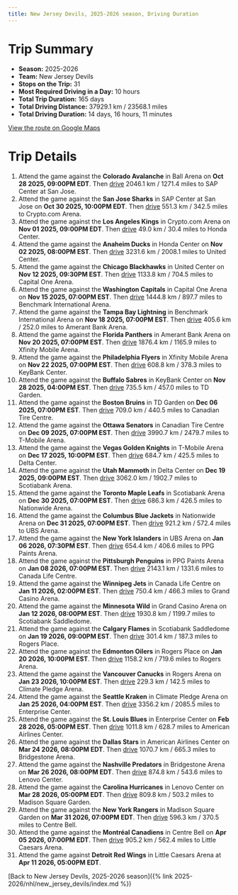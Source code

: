 ```yaml
---
title: New Jersey Devils, 2025-2026 season, Driving Duration
---
```


# Trip Summary
- **Season:** 2025-2026
- **Team:** New Jersey Devils
- **Stops on the Trip:** 31
- **Most Required Driving in a Day:** 10 hours
- **Total Trip Duration:** 165 days
- **Total Driving Distance:** 37929.1 km / 23568.1 miles
- **Total Driving Duration:** 14 days, 16 hours, 11 minutes

[View the route on Google Maps](https://www.google.com/maps/dir/Ball+Arena+Colorado/SAP+Center+at+San+Jose+San+Jose/Crypto.com+Arena+Los+Angeles/Honda+Center+Anaheim/United+Center+Chicago/Capital+One+Arena+Washington/Benchmark+International+Arena+Tampa+Bay/Amerant+Bank+Arena+Florida/Xfinity+Mobile+Arena+Philadelphia/KeyBank+Center+Buffalo/TD+Garden+Boston/Canadian+Tire+Centre+Ottawa/T-Mobile+Arena+Vegas/Delta+Center+Utah/Scotiabank+Arena+Toronto/Nationwide+Arena+Columbus/UBS+Arena+New+York/PPG+Paints+Arena+Pittsburgh/Canada+Life+Centre+Winnipeg/Grand+Casino+Arena+Minnesota/Scotiabank+Saddledome+Calgary/Rogers+Place+Edmonton/Rogers+Arena+Vancouver/Climate+Pledge+Arena+Seattle/Enterprise+Center+St.+Louis/American+Airlines+Center+Dallas/Bridgestone+Arena+Nashville/Lenovo+Center+Carolina/Madison+Square+Garden+New+York/Centre+Bell+Montréal/Little+Caesars+Arena+Detroit)

# Trip Details
1. Attend the game against the **Colorado Avalanche** in Ball Arena on **Oct 28 2025, 09:00PM EDT**. Then [drive](https://www.google.com/maps/dir/Ball+Arena+Colorado/SAP+Center+at+San+Jose+San+Jose) 2046.1 km / 1271.4 miles to SAP Center at San Jose.
2. Attend the game against the **San Jose Sharks** in SAP Center at San Jose on **Oct 30 2025, 10:00PM EDT**. Then [drive](https://www.google.com/maps/dir/SAP+Center+at+San+Jose+San+Jose/Crypto.com+Arena+Los+Angeles) 551.3 km / 342.5 miles to Crypto.com Arena.
3. Attend the game against the **Los Angeles Kings** in Crypto.com Arena on **Nov 01 2025, 09:00PM EDT**. Then [drive](https://www.google.com/maps/dir/Crypto.com+Arena+Los+Angeles/Honda+Center+Anaheim) 49.0 km / 30.4 miles to Honda Center.
4. Attend the game against the **Anaheim Ducks** in Honda Center on **Nov 02 2025, 08:00PM EST**. Then [drive](https://www.google.com/maps/dir/Honda+Center+Anaheim/United+Center+Chicago) 3231.6 km / 2008.1 miles to United Center.
5. Attend the game against the **Chicago Blackhawks** in United Center on **Nov 12 2025, 09:30PM EST**. Then [drive](https://www.google.com/maps/dir/United+Center+Chicago/Capital+One+Arena+Washington) 1133.8 km / 704.5 miles to Capital One Arena.
6. Attend the game against the **Washington Capitals** in Capital One Arena on **Nov 15 2025, 07:00PM EST**. Then [drive](https://www.google.com/maps/dir/Capital+One+Arena+Washington/Benchmark+International+Arena+Tampa+Bay) 1444.8 km / 897.7 miles to Benchmark International Arena.
7. Attend the game against the **Tampa Bay Lightning** in Benchmark International Arena on **Nov 18 2025, 07:00PM EST**. Then [drive](https://www.google.com/maps/dir/Benchmark+International+Arena+Tampa+Bay/Amerant+Bank+Arena+Florida) 405.6 km / 252.0 miles to Amerant Bank Arena.
8. Attend the game against the **Florida Panthers** in Amerant Bank Arena on **Nov 20 2025, 07:00PM EST**. Then [drive](https://www.google.com/maps/dir/Amerant+Bank+Arena+Florida/Xfinity+Mobile+Arena+Philadelphia) 1876.4 km / 1165.9 miles to Xfinity Mobile Arena.
9. Attend the game against the **Philadelphia Flyers** in Xfinity Mobile Arena on **Nov 22 2025, 07:00PM EST**. Then [drive](https://www.google.com/maps/dir/Xfinity+Mobile+Arena+Philadelphia/KeyBank+Center+Buffalo) 608.8 km / 378.3 miles to KeyBank Center.
10. Attend the game against the **Buffalo Sabres** in KeyBank Center on **Nov 28 2025, 04:00PM EST**. Then [drive](https://www.google.com/maps/dir/KeyBank+Center+Buffalo/TD+Garden+Boston) 735.5 km / 457.0 miles to TD Garden.
11. Attend the game against the **Boston Bruins** in TD Garden on **Dec 06 2025, 07:00PM EST**. Then [drive](https://www.google.com/maps/dir/TD+Garden+Boston/Canadian+Tire+Centre+Ottawa) 709.0 km / 440.5 miles to Canadian Tire Centre.
12. Attend the game against the **Ottawa Senators** in Canadian Tire Centre on **Dec 09 2025, 07:00PM EST**. Then [drive](https://www.google.com/maps/dir/Canadian+Tire+Centre+Ottawa/T-Mobile+Arena+Vegas) 3990.7 km / 2479.7 miles to T-Mobile Arena.
13. Attend the game against the **Vegas Golden Knights** in T-Mobile Arena on **Dec 17 2025, 10:00PM EST**. Then [drive](https://www.google.com/maps/dir/T-Mobile+Arena+Vegas/Delta+Center+Utah) 684.7 km / 425.5 miles to Delta Center.
14. Attend the game against the **Utah Mammoth** in Delta Center on **Dec 19 2025, 09:00PM EST**. Then [drive](https://www.google.com/maps/dir/Delta+Center+Utah/Scotiabank+Arena+Toronto) 3062.0 km / 1902.7 miles to Scotiabank Arena.
15. Attend the game against the **Toronto Maple Leafs** in Scotiabank Arena on **Dec 30 2025, 07:00PM EST**. Then [drive](https://www.google.com/maps/dir/Scotiabank+Arena+Toronto/Nationwide+Arena+Columbus) 686.3 km / 426.5 miles to Nationwide Arena.
16. Attend the game against the **Columbus Blue Jackets** in Nationwide Arena on **Dec 31 2025, 07:00PM EST**. Then [drive](https://www.google.com/maps/dir/Nationwide+Arena+Columbus/UBS+Arena+New+York) 921.2 km / 572.4 miles to UBS Arena.
17. Attend the game against the **New York Islanders** in UBS Arena on **Jan 06 2026, 07:30PM EST**. Then [drive](https://www.google.com/maps/dir/UBS+Arena+New+York/PPG+Paints+Arena+Pittsburgh) 654.4 km / 406.6 miles to PPG Paints Arena.
18. Attend the game against the **Pittsburgh Penguins** in PPG Paints Arena on **Jan 08 2026, 07:00PM EST**. Then [drive](https://www.google.com/maps/dir/PPG+Paints+Arena+Pittsburgh/Canada+Life+Centre+Winnipeg) 2143.1 km / 1331.6 miles to Canada Life Centre.
19. Attend the game against the **Winnipeg Jets** in Canada Life Centre on **Jan 11 2026, 02:00PM EST**. Then [drive](https://www.google.com/maps/dir/Canada+Life+Centre+Winnipeg/Grand+Casino+Arena+Minnesota) 750.4 km / 466.3 miles to Grand Casino Arena.
20. Attend the game against the **Minnesota Wild** in Grand Casino Arena on **Jan 12 2026, 08:00PM EST**. Then [drive](https://www.google.com/maps/dir/Grand+Casino+Arena+Minnesota/Scotiabank+Saddledome+Calgary) 1930.8 km / 1199.7 miles to Scotiabank Saddledome.
21. Attend the game against the **Calgary Flames** in Scotiabank Saddledome on **Jan 19 2026, 09:00PM EST**. Then [drive](https://www.google.com/maps/dir/Scotiabank+Saddledome+Calgary/Rogers+Place+Edmonton) 301.4 km / 187.3 miles to Rogers Place.
22. Attend the game against the **Edmonton Oilers** in Rogers Place on **Jan 20 2026, 10:00PM EST**. Then [drive](https://www.google.com/maps/dir/Rogers+Place+Edmonton/Rogers+Arena+Vancouver) 1158.2 km / 719.6 miles to Rogers Arena.
23. Attend the game against the **Vancouver Canucks** in Rogers Arena on **Jan 23 2026, 10:00PM EST**. Then [drive](https://www.google.com/maps/dir/Rogers+Arena+Vancouver/Climate+Pledge+Arena+Seattle) 229.3 km / 142.5 miles to Climate Pledge Arena.
24. Attend the game against the **Seattle Kraken** in Climate Pledge Arena on **Jan 25 2026, 04:00PM EST**. Then [drive](https://www.google.com/maps/dir/Climate+Pledge+Arena+Seattle/Enterprise+Center+St.+Louis) 3356.2 km / 2085.5 miles to Enterprise Center.
25. Attend the game against the **St. Louis Blues** in Enterprise Center on **Feb 28 2026, 05:00PM EST**. Then [drive](https://www.google.com/maps/dir/Enterprise+Center+St.+Louis/American+Airlines+Center+Dallas) 1011.8 km / 628.7 miles to American Airlines Center.
26. Attend the game against the **Dallas Stars** in American Airlines Center on **Mar 24 2026, 08:00PM EDT**. Then [drive](https://www.google.com/maps/dir/American+Airlines+Center+Dallas/Bridgestone+Arena+Nashville) 1070.7 km / 665.3 miles to Bridgestone Arena.
27. Attend the game against the **Nashville Predators** in Bridgestone Arena on **Mar 26 2026, 08:00PM EDT**. Then [drive](https://www.google.com/maps/dir/Bridgestone+Arena+Nashville/Lenovo+Center+Carolina) 874.8 km / 543.6 miles to Lenovo Center.
28. Attend the game against the **Carolina Hurricanes** in Lenovo Center on **Mar 28 2026, 05:00PM EDT**. Then [drive](https://www.google.com/maps/dir/Lenovo+Center+Carolina/Madison+Square+Garden+New+York) 809.8 km / 503.2 miles to Madison Square Garden.
29. Attend the game against the **New York Rangers** in Madison Square Garden on **Mar 31 2026, 07:00PM EDT**. Then [drive](https://www.google.com/maps/dir/Madison+Square+Garden+New+York/Centre+Bell+Montréal) 596.3 km / 370.5 miles to Centre Bell.
30. Attend the game against the **Montréal Canadiens** in Centre Bell on **Apr 05 2026, 07:00PM EDT**. Then [drive](https://www.google.com/maps/dir/Centre+Bell+Montréal/Little+Caesars+Arena+Detroit) 905.2 km / 562.4 miles to Little Caesars Arena.
31. Attend the game against **Detroit Red Wings** in Little Caesars Arena at **Apr 11 2026, 05:00PM EDT**.

[Back to New Jersey Devils, 2025-2026 season]({% link 2025-2026/nhl/new_jersey_devils/index.md %})
